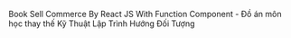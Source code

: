 Book Sell Commerce By React JS With Function Component - Đồ án môn học thay thế Kỹ Thuật Lập Trình Hướng Đối Tượng
